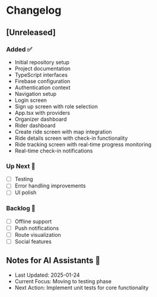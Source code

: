 # Changelog

## [Unreleased]

### Added ✅
- Initial repository setup
- Project documentation
- TypeScript interfaces
- Firebase configuration
- Authentication context
- Navigation setup
- Login screen
- Sign up screen with role selection
- App.tsx with providers
- Organizer dashboard
- Rider dashboard
- Create ride screen with map integration
- Ride details screen with check-in functionality
- Ride tracking screen with real-time progress monitoring
- Real-time check-in notifications

### Up Next 📅
- [ ] Testing
- [ ] Error handling improvements
- [ ] UI polish

### Backlog 📝
- [ ] Offline support
- [ ] Push notifications
- [ ] Route visualization
- [ ] Social features

## Notes for AI Assistants 🤖
- Last Updated: 2025-01-24
- Current Focus: Moving to testing phase
- Next Action: Implement unit tests for core functionality